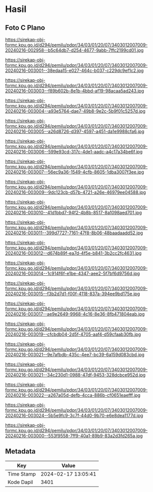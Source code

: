 # Hasil

## Foto C Plano

https://sirekap-obj-formc.kpu.go.id/d294/pemilu/pdpr/34/03/01/20/07/3403012007009-20240216-002958--b5c64db7-d254-4677-9abb-7ffc2199cd01.jpg

https://sirekap-obj-formc.kpu.go.id/d294/pemilu/pdpr/34/03/01/20/07/3403012007009-20240216-003001--38edaa15-e027-464c-b037-c229dc9ef1c2.jpg

https://sirekap-obj-formc.kpu.go.id/d294/pemilu/pdpr/34/03/01/20/07/3403012007009-20240216-003003--f89b602b-8e1b-4bbd-af19-98acaa5ad243.jpg

https://sirekap-obj-formc.kpu.go.id/d294/pemilu/pdpr/34/03/01/20/07/3403012007009-20240216-003004--a93e5764-dae7-49b8-9e2c-5b9f01c5257d.jpg

https://sirekap-obj-formc.kpu.go.id/d294/pemilu/pdpr/34/03/01/20/07/3403012007009-20240216-003005--a26d8726-d397-4597-a451-da1e9988cfa6.jpg

https://sirekap-obj-formc.kpu.go.id/d294/pemilu/pdpr/34/03/01/20/07/3403012007009-20240216-003006--599e93cd-317c-4de1-aadc-a4c17a34be6f.jpg

https://sirekap-obj-formc.kpu.go.id/d294/pemilu/pdpr/34/03/01/20/07/3403012007009-20240216-003007--56ec9a36-1549-4cfb-8605-1dba3007f3ee.jpg

https://sirekap-obj-formc.kpu.go.id/d294/pemilu/pdpr/34/03/01/20/07/3403012007009-20240216-003009--9dc123cb-d57b-4721-a26e-46979ee04588.jpg

https://sirekap-obj-formc.kpu.go.id/d294/pemilu/pdpr/34/03/01/20/07/3403012007009-20240216-003010--41d1bbd7-94f2-4b8b-8517-8a1098aed701.jpg

https://sirekap-obj-formc.kpu.go.id/d294/pemilu/pdpr/34/03/01/20/07/3403012007009-20240216-003011--399d7727-7161-47f8-8b06-48baadaadd52.jpg

https://sirekap-obj-formc.kpu.go.id/d294/pemilu/pdpr/34/03/01/20/07/3403012007009-20240216-003012--d674b89f-ea7d-4f5e-b841-3b2cc2fc4631.jpg

https://sirekap-obj-formc.kpu.go.id/d294/pemilu/pdpr/34/03/01/20/07/3403012007009-20240216-003014--1c914f6f-e1be-4347-aee2-5f7bf6d9756d.jpg

https://sirekap-obj-formc.kpu.go.id/d294/pemilu/pdpr/34/03/01/20/07/3403012007009-20240216-003015--f3b2d7d1-f00f-4118-837a-394ee9bd175e.jpg

https://sirekap-obj-formc.kpu.go.id/d294/pemilu/pdpr/34/03/01/20/07/3403012007009-20240216-003017--ae9e2649-9968-4c16-8e36-8fb471804eab.jpg

https://sirekap-obj-formc.kpu.go.id/d294/pemilu/pdpr/34/03/01/20/07/3403012007009-20240216-003019--cfcbdb04-2d5f-4705-aaf4-d59cfaab30fb.jpg

https://sirekap-obj-formc.kpu.go.id/d294/pemilu/pdpr/34/03/01/20/07/3403012007009-20240216-003021--9e7afbdb-435c-4ee7-bc39-6a159d083cbd.jpg

https://sirekap-obj-formc.kpu.go.id/d294/pemilu/pdpr/34/03/01/20/07/3403012007009-20240216-003021--34c230d1-0988-47df-9453-328dcbce952d.jpg

https://sirekap-obj-formc.kpu.go.id/d294/pemilu/pdpr/34/03/01/20/07/3403012007009-20240216-003022--a267a05d-defb-4cca-886b-cf0651eaefff.jpg

https://sirekap-obj-formc.kpu.go.id/d294/pemilu/pdpr/34/03/01/20/07/3403012007009-20240216-003024--5b5e9fc9-3c7f-44d0-9b70-e6e8dea1177d.jpg

https://sirekap-obj-formc.kpu.go.id/d294/pemilu/pdpr/34/03/01/20/07/3403012007009-20240216-003000--553f9558-7ff9-40a1-89b9-83a2d3fd265a.jpg


## Metadata

| Key        | Value               |
| ---------- | ------------------- |
| Time Stamp | 2024-02-17 13:05:41 |
| Kode Dapil | 3401                |



